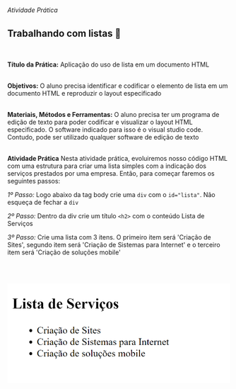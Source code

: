 ###### Atividade Prática
## Trabalhando com listas 📝
<br/>

**Título da Prática:** Aplicação do uso de lista em um documento HTML
<br/><br/>

**Objetivos:** O aluno precisa identificar e codificar o elemento de lista em um documento HTML e reproduzir o layout especificado
<br/><br/>

**Materiais, Métodos e Ferramentas:** O aluno precisa ter um programa de edição de texto para poder codificar e visualizar o layout HTML especificado. O software indicado para isso é o visual studio code. Contudo, pode ser utilizado qualquer software de edição de texto
<br/><br/>

**Atividade Prática**
Nesta atividade prática, evoluiremos nosso código HTML com uma estrutura para criar uma lista simples com a indicação dos serviços prestados por uma empresa. Então, para começar faremos os seguintes passos:

_1º Passo:_ Logo abaixo da tag body crie uma `div` com o `id="lista"`. Não esqueça de fechar a `div`

_2º Passo:_ Dentro da div crie um título `<h2>` com o conteúdo Lista de Serviços

_3º Passo:_ Crie uma lista com 3 itens. O primeiro item será 'Criação de Sites', segundo item será 'Criação de Sistemas para Internet' e o terceiro item será 'Criação de soluções mobile'

<br/><br/>

![IMAGE](images/exemple.png)